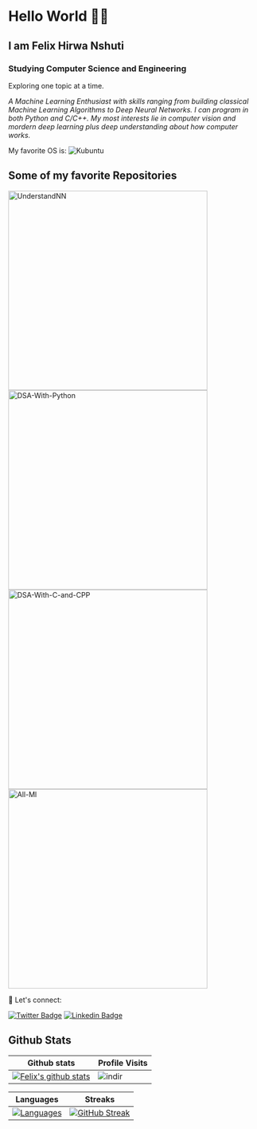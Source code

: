 # Hello World 👋🏿

## I am Felix Hirwa Nshuti

### Studying Computer Science and Engineering

Exploring one topic at a time.

_A Machine Learning Enthusiast with skills ranging from building classical Machine Learning Algorithms to Deep Neural Networks. I can program in both Python and C/C++. My most interests lie in computer vision and mordern deep learning plus deep understanding about how computer works._

My favorite OS is: ![Kubuntu](https://img.shields.io/badge/-KUbuntu-%230079C1?style=for-the-badge&logo=kubuntu&logoColor=white)

## Some of my favorite Repositories

<p align="left">
  <a href="https://github.com/hirwa-nshuti/UnderstandNN"><img width="400" src="https://github-readme-stats.vercel.app/api/pin/?username=hirwa-nshuti&repo=UnderstandNN&theme=radical&hide_border=true&show_icons=false" alt="UnderstandNN"></a>
  <a href="https://github.com/hirwa-nshuti/DSA-With-Python"><img width="400" src="https://github-readme-stats.vercel.app/api/pin/?username=hirwa-nshuti&repo=DSA-With-Python&theme=radical&hide_border=true&show_icons=false" alt="DSA-With-Python"></a>
  <a href="https://github.com/hirwa-nshuti/DSA-With-C-and-CPP"><img width="400" src="https://github-readme-stats.vercel.app/api/pin/?username=hirwa-nshuti&repo=DSA-With-C-and-CPP&theme=radical&hide_border=true&show_icons=false" alt="DSA-With-C-and-CPP"></a>
  <a href="https://github.com/hirwa-nshuti/All-Ml"><img width="400" src="https://github-readme-stats.vercel.app/api/pin/?username=hirwa-nshuti&repo=All-Ml&theme=radical&hide_border=true&show_icons=false" alt="All-Ml"></a>
  
💬 Let's connect:

[![Twitter Badge](https://img.shields.io/badge/Twitter-1DA1F2?style=for-the-badge&logo=twitter&logoColor=white)](https://twitter.com/__hirwa)
[![Linkedin Badge](https://img.shields.io/badge/LinkedIn-0077B5?style=for-the-badge&logo=linkedin&logoColor=white)](https://www.linkedin.com/in/hirwa-nshuti/)

## Github Stats

|Github stats|Profile Visits|
|-|-|
|[![Felix's github stats](https://github-readme-stats.vercel.app/api?username=hirwa-nshuti&count_private=true&show_icons=true&theme=radical)](https://github.com/hirwa-nshuti)|![indir](https://profile-counter.glitch.me/{hirwa-nshuti}/count.svg)|

|Languages|Streaks|
|--------------|-----------------------|
|[![Languages](https://github-readme-stats.vercel.app/api/top-langs/?username=hirwa-nshuti&show_icons=true&theme=dark&layout=compact&hide_title=true)](https://github.com/hirwa-nshuti)|[![GitHub Streak](http://github-readme-streak-stats.herokuapp.com?user=hirwa-nshuti&theme=dark&date_format=M%20j%5B%2C%20Y%5D)](https://git.io/streak-stats)|
